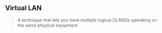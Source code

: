 
## Virtual LAN

>A technique that lets you have multiple logical [[LAN]]s operating on the same physical equipment

